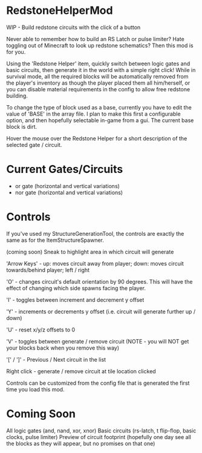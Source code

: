 RedstoneHelperMod
=================

WIP - Build redstone circuits with the click of a button

Never able to remember how to build an RS Latch or pulse limiter? Hate toggling out of Minecraft to look up redstone
schematics? Then this mod is for you.

Using the 'Redstone Helper' item, quickly switch between logic gates and basic circuits, then generate it in the world
with a simple right click! While in survival mode, all the required blocks will be automatically removed from the player's
inventory as though the player placed them all him/herself, or you can disable material requirements in the config to
allow free redstone building.

To change the type of block used as a base, currently you have to edit the value of 'BASE' in the array file. I plan to
make this first a configurable option, and then hopefully selectable in-game from a gui. The current base block is dirt.

Hover the mouse over the Redstone Helper for a short description of the selected gate / circuit.

Current Gates/Circuits
======================
- or gate (horizontal and vertical variations)
- nor gate (horizontal and vertical variations)

Controls
========

If you've used my StructureGenerationTool, the controls are exactly the same as for the ItemStructureSpawner.

(coming soon) Sneak to highlight area in which circuit will generate

'Arrow Keys' - up: moves circuit away from player; down: moves circuit towards/behind player; left / right

'O' - changes circuit's default orientation by 90 degrees. This will have the effect of changing which side spawns facing the player.

'I' - toggles between increment and decrement y offset

'Y' - increments or decrements y offset (i.e. circuit will generate further up / down)

'U' - reset x/y/z offsets to 0

'V' - toggles between generate / remove circuit (NOTE - you will NOT get your blocks back when you remove this way)

'[' / ']' - Previous / Next circuit in the list

Right click - generate / remove circuit at tile location clicked

Controls can be customized from the config file that is generated the first time you load this mod.

Coming Soon
===========
All logic gates (and, nand, xor, xnor)
Basic circuits (rs-latch, t flip-flop, basic clocks, pulse limiter)
Preview of circuit footprint (hopefully one day see all the blocks as they will appear, but no promises on that one)
